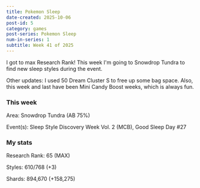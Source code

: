 ```yaml
---
title: Pokemon Sleep
date-created: 2025-10-06
post-id: 5
category: games
post-series: Pokemon Sleep
num-in-series: 1
subtitle: Week 41 of 2025
---
```

I got to max Research Rank! This week I'm going to Snowdrop Tundra to find new sleep styles during the event.

Other updates: I used 50 Dream Cluster S to free up some bag space. Also, this week and last have been Mini Candy Boost weeks, which is always fun.

### This week
Area: Snowdrop Tundra (AB 75%)

Event(s): Sleep Style Discovery Week Vol. 2 (MCB), Good Sleep Day #27

### My stats
Research Rank: 65 (MAX)

Styles: 610/768 (+3)

Shards: 894,670 (+158,275)